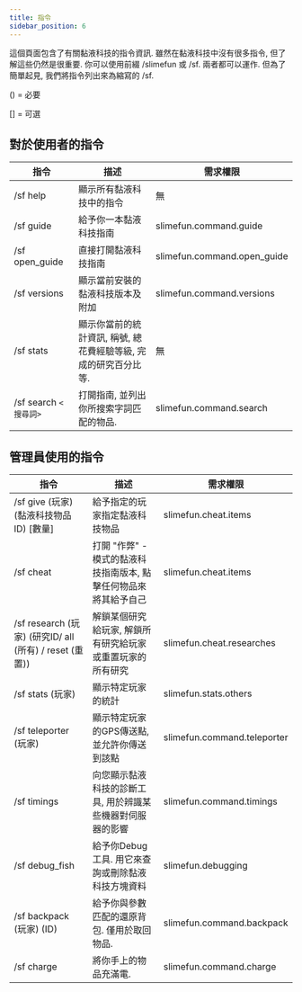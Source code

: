 ```yaml
---
title: 指令
sidebar_position: 6
---
```


這個頁面包含了有關黏液科技的指令資訊. 雖然在黏液科技中沒有很多指令, 但了解這些仍然是很重要. 你可以使用前綴 /slimefun 或 /sf. 兩者都可以運作. 但為了簡單起見, 我們將指令列出來為縮寫的 /sf.

() = 必要

[] = 可選

## 對於使用者的指令

| 指令                       | 描述                                  | 需求權限                        |
| ------------------------ | ----------------------------------- | --------------------------- |
| /sf help                 | 顯示所有黏液科技中的指令                        | 無                           |
| /sf guide                | 給予你一本黏液科技指南                         | slimefun.command.guide      |
| /sf open_guide           | 直接打開黏液科技指南                          | slimefun.command.open_guide |
| /sf versions             | 顯示當前安裝的黏液科技版本及附加                    | slimefun.command.versions   |
| /sf stats                | 顯示你當前的統計資訊, 稱號, 總花費經驗等級, 完成的研究百分比等. | 無                           |
| /sf search `<搜尋詞>` | 打開指南, 並列出你所搜索字詞匹配的物品.               | slimefun.command.search     |

## 管理員使用的指令

| 指令                                              | 描述                                   | 需求權限                        |
| ----------------------------------------------- | ------------------------------------ | --------------------------- |
| /sf give (玩家) (黏液科技物品ID) [數量]                   | 給予指定的玩家指定黏液科技物品                      | slimefun.cheat.items        |
| /sf cheat                                       | 打開 "作弊" - 模式的黏液科技指南版本, 點擊任何物品來將其給予自己 | slimefun.cheat.items        |
| /sf research (玩家) (研究ID/ all (所有) / reset (重置)) | 解鎖某個研究給玩家, 解鎖所有研究給玩家或重置玩家的所有研究       | slimefun.cheat.researches   |
| /sf stats (玩家)                                  | 顯示特定玩家的統計                            | slimefun.stats.others       |
| /sf teleporter (玩家)                             | 顯示特定玩家的GPS傳送點, 並允許你傳送到該點             | slimefun.command.teleporter |
| /sf timings                                     | 向您顯示黏液科技的診斷工具, 用於辨識某些機器對伺服器的影響       | slimefun.command.timings    |
| /sf debug_fish                                  | 給予你Debug工具. 用它來查詢或刪除黏液科技方塊資料         | slimefun.debugging          |
| /sf backpack (玩家) (ID)                          | 給予你與參數匹配的還原背包. 僅用於取回物品.              | slimefun.command.backpack   |
| /sf charge                                      | 將你手上的物品充滿電.                          | slimefun.command.charge     |
